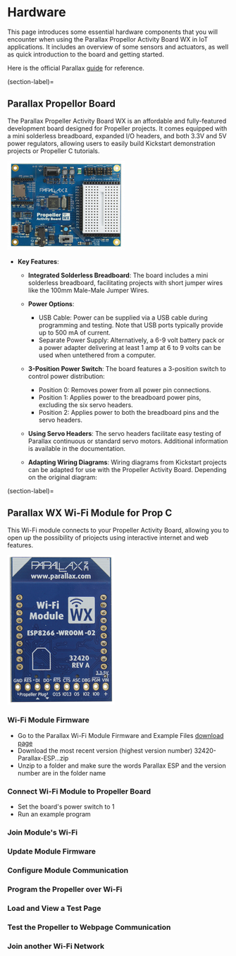 # Hardware

This page introduces some essential hardware components that you will encounter when using
the Parallax Propellor Activity Board WX in IoT applications. It includes an overview of some sensors
and actuators, as well as quick introduction to the board and getting started. 

Here is the official Parallax [guide](https://learn.parallax.com/support/reference/using-propeller-activity-board) for reference.

(section-label)=
## Parallax Propellor Board

The Parallax Propeller Activity Board WX is an affordable and fully-featured development board designed for Propeller projects. It comes equipped with a mini solderless breadboard, expanded I/O headers, and both 3.3V and 5V power regulators, allowing users to easily build Kickstart demonstration projects or Propeller C tutorials.

![image](board.png)

- **Key Features**:
    - **Integrated Solderless Breadboard**: The board includes a mini solderless breadboard, facilitating projects with short jumper wires like the 100mm Male-Male Jumper Wires.

    - **Power Options**:
        - USB Cable: Power can be supplied via a USB cable during programming and testing. Note that USB ports typically provide up to 500 mA of current.
        - Separate Power Supply: Alternatively, a 6-9 volt battery pack or a power adapter delivering at least 1 amp at 6 to 9 volts can be used when untethered from a computer.

    - **3-Position Power Switch**: The board features a 3-position switch to control power distribution:
        - Position 0: Removes power from all power pin connections.
        - Position 1: Applies power to the breadboard power pins, excluding the six servo headers.
        - Position 2: Applies power to both the breadboard pins and the servo headers.
    - **Using Servo Headers**: The servo headers facilitate easy testing of Parallax continuous or standard servo motors. Additional information is available in the documentation.
    - **Adapting Wiring Diagrams**: Wiring diagrams from Kickstart projects can be adapted for use with the Propeller Activity Board. Depending on the original diagram:

(section-label)=
## Parallax WX Wi-Fi Module for Prop C

This Wi-Fi module connects to your Propeller Activity Board, allowing you to open up the possibility of priojects using interactive internet and web features. 

![image](wifi.png)

### Wi-Fi Module Firmware

- Go to the Parallax Wi-Fi Module Firmware and Example Files [download page](https://www.parallax.com/downloads/parallax-wi-fi-module-firmware-and-example-files)
- Download the most recent version (highest version number) 32420-Parallax-ESP…zip
- Unzip to a folder and make sure the words Parallax ESP and the version number are in the folder name

### Connect Wi-Fi Module to Propeller Board

- Set the board's power switch to 1
- Run an example program 

### Join Module's Wi-Fi

### Update Module Firmware

### Configure Module Communication

### Program the Propeller over Wi-Fi

### Load and View a Test Page

### Test the Propeller to Webpage Communication

### Join another Wi-Fi Network